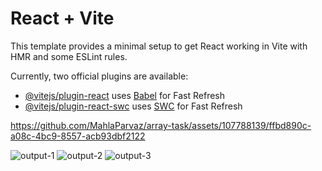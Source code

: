 # React + Vite

This template provides a minimal setup to get React working in Vite with HMR and some ESLint rules.

Currently, two official plugins are available:

- [@vitejs/plugin-react](https://github.com/vitejs/vite-plugin-react/blob/main/packages/plugin-react/README.md) uses [Babel](https://babeljs.io/) for Fast Refresh
- [@vitejs/plugin-react-swc](https://github.com/vitejs/vite-plugin-react-swc) uses [SWC](https://swc.rs/) for Fast Refresh


https://github.com/MahlaParvaz/array-task/assets/107788139/ffbd890c-a08c-4bc9-8557-acb93dbf2122

![output-1](https://github.com/MahlaParvaz/array-task/assets/107788139/bd756c89-6575-41b8-9ff7-8fd8a6df5b7d)
![output-2](https://github.com/MahlaParvaz/array-task/assets/107788139/a76f2332-61ca-4ea2-b4a4-4341f7fc63c0)
![output-3](https://github.com/MahlaParvaz/array-task/assets/107788139/f8445c77-911a-4215-9d2b-854655fb9a27)
